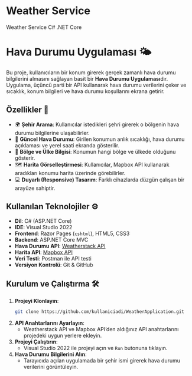 # Weather Service
 Weather Service C# .NET Core

# Hava Durumu Uygulaması 🌤️

Bu proje, kullanıcıların bir konum girerek gerçek zamanlı hava durumu bilgilerini almasını sağlayan basit bir **Hava Durumu Uygulaması**dır. Uygulama, üçüncü parti bir API kullanarak hava durumu verilerini çeker ve sıcaklık, konum bilgileri ve hava durumu koşullarını ekrana getirir.

## Özellikler 🚀

- 🌍 **Şehir Arama**: Kullanıcılar istedikleri şehri girerek o bölgenin hava durumu bilgilerine ulaşabilirler.
- 📅 **Güncel Hava Durumu**: Girilen konumun anlık sıcaklığı, hava durumu açıklaması ve yerel saati ekranda gösterilir.
- 📌 **Bölge ve Ülke Bilgisi**: Konumun hangi bölge ve ülkede olduğunu gösterir.
- 🗺️ **Harita Görselleştirmesi**: Kullanıcılar, Mapbox API kullanarak aradıkları konumu harita üzerinde görebilirler.
- 💻 **Duyarlı (Responsive) Tasarım**: Farklı cihazlarda düzgün çalışan bir arayüze sahiptir.

## Kullanılan Teknolojiler ⚙️

- **Dil**: C# (ASP.NET Core)
- **IDE**: Visual Studio 2022
- **Frontend**: Razor Pages (`cshtml`), HTML5, CSS3
- **Backend**: ASP.NET Core MVC
- **Hava Durumu API**: [Weatherstack API](https://weatherstack.com/)
- **Harita API**: [Mapbox API](https://www.mapbox.com/)
- **Veri Testi**: Postman ile API testi
- **Versiyon Kontrolü**: Git & GitHub

## Kurulum ve Çalıştırma 🛠️

1. **Projeyi Klonlayın**:
   ```bash
   git clone https://github.com/kullaniciadi/WeatherApplication.git
   ```
2. **API Anahtarlarını Ayarlayın**:
   - Weatherstack API ve Mapbox API’den aldığınız API anahtarlarını projedeki uygun yerlere ekleyin.
3. **Projeyi Çalıştırın**:
   - Visual Studio 2022 ile projeyi açın ve `Run` butonuna tıklayın.
4. **Hava Durumu Bilgilerini Alın**:
   - Tarayıcıda açılan uygulamada bir şehir ismi girerek hava durumu verilerini görüntüleyin.
